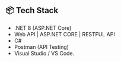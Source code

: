 ## 📦 Tech Stack

- .NET 8 (ASP.NET Core)
- Web API | ASP.NET CORE | RESTFUL API
- C#
- Postman (API Testing)
- Visual Studio / VS Code.
